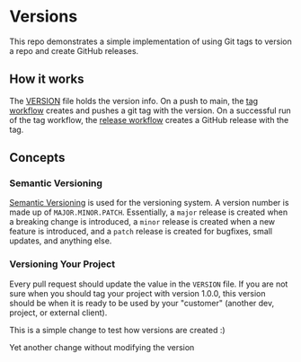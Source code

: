 # Versions

This repo demonstrates a simple implementation of using Git tags to version a repo and create GitHub releases.

## How it works

The [VERSION](VERSION) file holds the version info. On a push to main, the [tag workflow](.github/workflows/tag.yaml) creates and pushes a git tag with the version. On a successful run of the tag workflow, the [release workflow](.github/workflows/release.yaml) creates a GitHub release with the tag.

## Concepts

### Semantic Versioning

[Semantic Versioning](https://semver.org) is used for the versioning system. A version number is made up of `MAJOR.MINOR.PATCH`. Essentially, a `major` release is created when a breaking change is introduced, a `minor` release is created when a new feature is introduced, and a `patch` release is created for bugfixes, small updates, and anything else.

### Versioning Your Project

Every pull request should update the value in the `VERSION` file. If you are not sure when you should tag your project with version 1.0.0, this version should be when it is ready to be used by your "customer" (another dev, project, or external client).

This is a simple change to test how versions are created :) 

Yet another change without modifying the version
